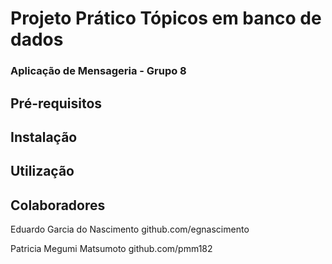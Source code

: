 # Projeto Prático Tópicos em banco de dados
### Aplicação de Mensageria - Grupo 8

## Pré-requisitos

## Instalação

## Utilização

## Colaboradores

Eduardo Garcia do Nascimento
github.com/egnascimento


Patricia Megumi Matsumoto
github.com/pmm182



